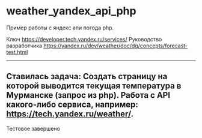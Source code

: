 # weather_yandex_api_php
Пример работы с яндекс апи погода php.

Ключ https://developer.tech.yandex.ru/services/
Руководство разработчика https://yandex.ru/dev/weather/doc/dg/concepts/forecast-test.html

--------------------------------------------------------------------------------------------------------------------------------------------------
Ставилась задача: Создать страницу на которой выводится текущая температура в Мурманске (запрос из php). Работа с API какого-либо сервиса, например: https://tech.yandex.ru/weather/. 
--------------------------------------------------------------------------------------------------------------------------------------------------

Тестовое завершено
